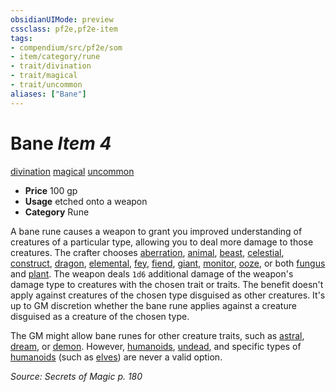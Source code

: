 ```yaml
---
obsidianUIMode: preview
cssclass: pf2e,pf2e-item
tags:
- compendium/src/pf2e/som
- item/category/rune
- trait/divination
- trait/magical
- trait/uncommon
aliases: ["Bane"]
---
```

# Bane *Item 4*  
[divination](/rules/traits/divination.md)  [magical](/rules/traits/magical.md)  [uncommon](/rules/traits/uncommon.md)  

- **Price** 100 gp
- **Usage** etched onto a weapon
- **Category** Rune

A bane rune causes a weapon to grant you improved understanding of creatures of a particular type, allowing you to deal more damage to those creatures. The crafter chooses [aberration](/rules/traits/aberration.md), [animal](/rules/traits/animal.md), [beast](/rules/traits/beast.md), [celestial](/rules/traits/celestial.md), [construct](/rules/traits/construct.md), [dragon](/rules/traits/dragon.md), [elemental](/rules/traits/elemental.md), [fey](/rules/traits/fey.md), [fiend](/rules/traits/fiend.md), [giant](/rules/traits/giant.md), [monitor](/rules/traits/monitor.md), [ooze](/rules/traits/ooze.md), or both [fungus](/rules/traits/fungus-b1.md) and [plant](/rules/traits/plant.md). The weapon deals `1d6` additional damage of the weapon's damage type to creatures with the chosen trait or traits. The benefit doesn't apply against creatures of the chosen type disguised as other creatures. It's up to GM discretion whether the bane rune applies against a creature disguised as a creature of the chosen type.

The GM might allow bane runes for other creature traits, such as [astral](/rules/traits/astral-b1.md), [dream](/rules/traits/dream-b2.md), or [demon](/rules/traits/demon.md). However, [humanoids](/rules/traits/humanoid.md), [undead](/rules/traits/undead.md), and specific types of [humanoids](/rules/traits/humanoid.md) (such as [elves](/rules/traits/elf.md)) are never a valid option.

*Source: Secrets of Magic p. 180*